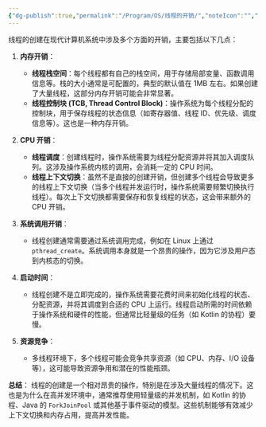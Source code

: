 ```yaml
---
{"dg-publish":true,"permalink":"/Program/OS/线程的开销/","noteIcon":"","created":"2024-08-13T14:00:03.914+08:00"}
---
```


线程的创建在现代计算机系统中涉及多个方面的开销，主要包括以下几点：

1. **内存开销**：
   - **线程栈空间**：每个线程都有自己的栈空间，用于存储局部变量、函数调用信息等。栈的大小通常是可配置的，典型的默认值在 1MB 左右。如果创建了大量线程，这部分内存开销可能会非常显著。
   - **线程控制块 (TCB, Thread Control Block)**：操作系统为每个线程分配的控制块，用于保存线程的状态信息（如寄存器值、线程 ID、优先级、调度信息等）。这也是一种内存开销。

2. **CPU 开销**：
   - **线程调度**：创建线程时，操作系统需要为线程分配资源并将其加入调度队列。这涉及操作系统内核的调用，会消耗一定的 CPU 时间。
   - **线程上下文切换**：虽然不是直接的创建开销，但创建多个线程会导致更多的线程上下文切换（当多个线程并发运行时，操作系统需要频繁切换执行线程）。每次上下文切换都需要保存和恢复线程的状态，这会带来额外的 CPU 开销。

3. **系统调用开销**：
   - 线程创建通常需要通过系统调用完成，例如在 Linux 上通过 `pthread_create`。系统调用本身就是一个昂贵的操作，因为它涉及用户态到内核态的切换。

4. **启动时间**：
   - 线程创建不是立即完成的，操作系统需要花费时间来初始化线程的状态、分配资源，并将其调度到合适的 CPU 上运行。线程启动所需的时间依赖于操作系统和硬件的性能，但通常比轻量级的任务（如 Kotlin 的协程）要慢。

5. **资源竞争**：
   - 多线程环境下，多个线程可能会竞争共享资源（如 CPU、内存、I/O 设备等），这可能导致资源争用和潜在的性能瓶颈。

**总结**：
线程的创建是一个相对昂贵的操作，特别是在涉及大量线程的情况下。这也是为什么在高并发环境中，通常推荐使用轻量级的并发机制，如 Kotlin 的协程、Java 的 `ForkJoinPool` 或其他基于事件驱动的模型。这些机制能够有效减少上下文切换和内存占用，提高并发性能。